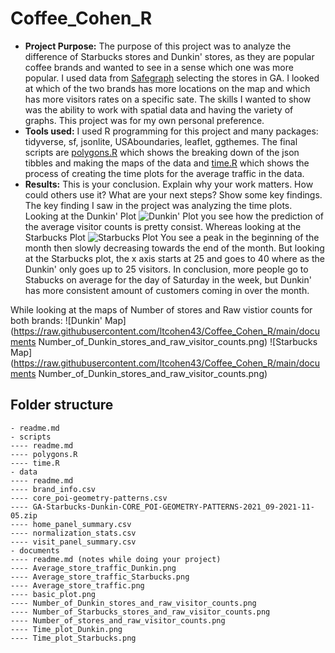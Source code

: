 # Coffee_Cohen_R

- __Project Purpose:__ 
The purpose of this project was to analyze the difference of Starbucks stores and Dunkin' stores, as they are popular coffee brands and wanted to see in a sense which one was more popular. I used data from [Safegraph](https://www.safegraph.com/) selecting the stores in GA. I looked at which of the two brands has more locations on the map and which has more visitors rates on a specific sate. The skills I wanted to show was the ability to work with spatial data and having the variety of graphs. This project was for my own personal preference. 
 - __Tools used:__ 
 I used R programming for this project and many packages: tidyverse, sf, jsonlite, USAboundaries, leaflet, ggthemes. The final scripts are [polygons.R](scripts/polygons.R) which shows the breaking down of the json tibbles and making the maps of the data and [time.R](scripts/time.R) which shows the process of creating the time plots for the average traffic in the data. 
 - __Results:__ This is your conclusion.  Explain why your work matters.  How could others use it?  What are your next steps? Show some key findings.
The key finding I saw in the project was analyzing the time plots. Looking at the Dunkin' Plot 
![Dunkin' Plot](https://raw.githubusercontent.com/ltcohen43/Coffee_Cohen_R/main/documents/Time_plot_Dunkin.png) 
you see how the prediction of the average visitor counts is pretty consist. Whereas looking at the Starbucks Plot 
![Starbucks Plot](https://raw.githubusercontent.com/ltcohen43/Coffee_Cohen_R/main/documents/Time_plot_Starbucks.png) 
You see a peak in the beginning of the month then slowly decreasing towards the end of the month. But looking at the Starbucks plot, the x axis starts at 25 and goes to 40 where as the Dunkin' only goes up to 25 visitors. In conclusion, more people go to Stabucks on average for the day of Saturday in the week, but Dunkin' has more consistent amount of customers coming in over the month. 

While looking at the maps of Number of stores and Raw vistior counts for both brands: 
![Dunkin' Map](https://raw.githubusercontent.com/ltcohen43/Coffee_Cohen_R/main/documents Number_of_Dunkin_stores_and_raw_visitor_counts.png) 
![Starbucks Map](https://raw.githubusercontent.com/ltcohen43/Coffee_Cohen_R/main/documents Number_of_Dunkin_stores_and_raw_visitor_counts.png)



## Folder structure

```
- readme.md
- scripts
---- readme.md 
---- polygons.R
---- time.R
- data 
---- readme.md
---- brand_info.csv
---- core_poi-geometry-patterns.csv
---- GA-Starbucks-Dunkin-CORE_POI-GEOMETRY-PATTERNS-2021_09-2021-11-05.zip
---- home_panel_summary.csv
---- normalization_stats.csv
---- visit_panel_summary.csv
- documents
---- readme.md (notes while doing your project)
---- Average_store_traffic_Dunkin.png
---- Average_store_traffic_Starbucks.png
---- Average_store_traffic.png
---- basic_plot.png
---- Number_of_Dunkin_stores_and_raw_visitor_counts.png
---- Number_of_Starbucks_stores_and_raw_visitor_counts.png
---- Number_of_stores_and_raw_visitor_counts.png
---- Time_plot_Dunkin.png
---- Time_plot_Starbucks.png
```
